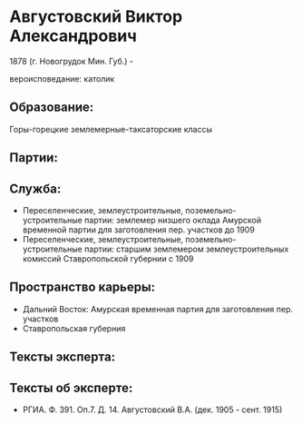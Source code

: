 # Августовский Виктор Александрович
1878 (г. Новогрудок Мин. Губ.)  - 

вероисповедание: католик

## Образование:
Горы-горецкие землемерные-таксаторские классы
## Партии:
## Служба:
* Переселенческие, землеустроительные, поземельно-устроительные партии: землемер низшего оклада Амурской временной партии для заготовления пер. участков до 1909
* Переселенческие, землеустроительные, поземельно-устроительные партии: старшим землемером землеустроительных комиссий Ставропольской губернии с 1909
## Пространство карьеры:
* Дальний Восток: Амурская временная партия для заготовления пер. участков
* Ставропольская губерния
## Тексты эксперта:
## Тексты об эксперте:
* РГИА. Ф. 391. Оп.7. Д. 14. Августовский В.А. (дек. 1905 - сент. 1915)
